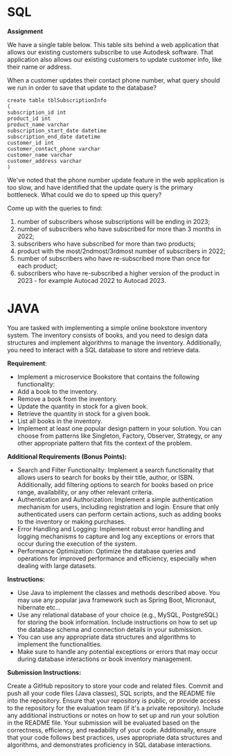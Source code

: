 # SQL

**Assignment**

We have a single table below. This table sits behind a web application that allows our existing customers subscribe to use Autodesk software. That application also allows our existing customers to update customer info, like their name or address.

When a customer updates their contact phone number, what query should we run in order to save that update to the database?

    create table tblSubscriptionInfo
    (
    subscription_id int
    product_id int
    product_name varchar
    subscription_start_date datetime
    subscription_end_date datetime
    customer_id int
    customer_contact_phone varchar
    customer_name varchar
    customer_address varchar
    )

We've noted that the phone number update feature in the web application is too slow, and have identified that the update query is the primary bottleneck. What could we do to speed up this query?

Come up with the queries to find:

1. number of subscribers whose subscriptions will be ending in 2023;
2. number of subscribers who have subscribed for more than 3 months in 2022;
3. subscribers who have subscribed for more than two products;
4. product with the most/2ndmost/3rdmost number of subscribers in 2022;
5. number of subscribers who have re-subscribed more than once for each product;
6. subscribers who have re-subscribed a higher version of the product in 2023 - for example Autocad 2022 to Autocad 2023.


# JAVA

You are tasked with implementing a simple online bookstore inventory system. The inventory consists of books, and you need to design data structures and implement algorithms to manage the inventory. Additionally, you need to interact with a SQL database to store and retrieve data.

**Requirement**:

- Implement a microservice Bookstore that contains the following functionality:
- Add a book to the inventory.
- Remove a book from the inventory.
- Update the quantity in stock for a given book.
- Retrieve the quantity in stock for a given book.
- List all books in the inventory.
- Implement at least one popular design pattern in your solution. You can choose from patterns like Singleton, Factory, Observer, Strategy, or any other appropriate pattern that fits the context of the problem.

**Additional Requirements (Bonus Points):**

- Search and Filter Functionality: Implement a search functionality that allows users to search for books by their title, author, or ISBN. Additionally, add filtering options to search for books based on price range, availability, or any other relevant criteria.
- Authentication and Authorization: Implement a simple authentication mechanism for users, including registration and login. Ensure that only authenticated users can perform certain actions, such as adding books to the inventory or making purchases.
- Error Handling and Logging: Implement robust error handling and logging mechanisms to capture and log any exceptions or errors that occur during the execution of the system.
- Performance Optimization: Optimize the database queries and operations for improved performance and efficiency, especially when dealing with large datasets.

**Instructions:**

- Use Java to implement the classes and methods described above. You may use any popular java framework such as Spring Boot, Micronaut, hibernate etc...
- Use any relational database of your choice (e.g., MySQL, PostgreSQL) for storing the book information. Include instructions on how to set up the database schema and connection details in your submission.
- You can use any appropriate data structures and algorithms to implement the functionalities.
- Make sure to handle any potential exceptions or errors that may occur during database interactions or book inventory management.

**Submission Instructions:**

Create a GitHub repository to store your code and related files.
Commit and push all your code files (Java classes), SQL scripts, and the README file into the repository.
Ensure that your repository is public, or provide access to the repository for the evaluation team (if it's a private repository).
Include any additional instructions or notes on how to set up and run your solution in the README file.
Your submission will be evaluated based on the correctness, efficiency, and readability of your code. Additionally, ensure that your code follows best practices, uses appropriate data structures and algorithms, and demonstrates proficiency in SQL database interactions.